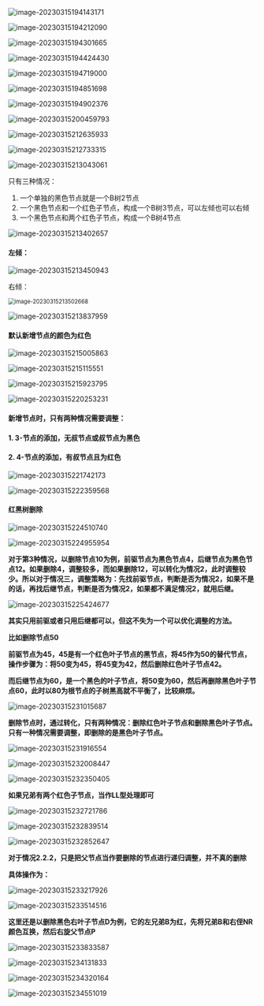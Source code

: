 ![image-20230315194143171](C:\Users\10055\AppData\Roaming\Typora\typora-user-images\image-20230315194143171.png)

![image-20230315194212090](C:\Users\10055\AppData\Roaming\Typora\typora-user-images\image-20230315194212090.png)

![image-20230315194301665](C:\Users\10055\AppData\Roaming\Typora\typora-user-images\image-20230315194301665.png)

![image-20230315194424430](C:\Users\10055\AppData\Roaming\Typora\typora-user-images\image-20230315194424430.png)

![image-20230315194719000](C:\Users\10055\AppData\Roaming\Typora\typora-user-images\image-20230315194719000.png)

![image-20230315194851698](C:\Users\10055\AppData\Roaming\Typora\typora-user-images\image-20230315194851698.png)

![image-20230315194902376](C:\Users\10055\AppData\Roaming\Typora\typora-user-images\image-20230315194902376.png)

![image-20230315200459793](C:\Users\10055\AppData\Roaming\Typora\typora-user-images\image-20230315200459793.png)



![image-20230315212635933](C:\Users\10055\AppData\Roaming\Typora\typora-user-images\image-20230315212635933.png)

 

![image-20230315212733315](C:\Users\10055\AppData\Roaming\Typora\typora-user-images\image-20230315212733315.png)

![image-20230315213043061](C:\Users\10055\AppData\Roaming\Typora\typora-user-images\image-20230315213043061.png)

只有三种情况：

1. 一个单独的黑色节点就是一个B树2节点
2. 一个黑色节点和一个红色子节点，构成一个B树3节点，可以左倾也可以右倾
3. 一个黑色节点和两个红色子节点，构成一个B树4节点

![image-20230315213402657](C:\Users\10055\AppData\Roaming\Typora\typora-user-images\image-20230315213402657.png)

#### 左倾：

![image-20230315213450943](C:\Users\10055\AppData\Roaming\Typora\typora-user-images\image-20230315213450943.png)

右倾：

<img src="C:\Users\10055\AppData\Roaming\Typora\typora-user-images\image-20230315213502668.png" alt="image-20230315213502668" style="zoom:80%;" />

![image-20230315213837959](C:\Users\10055\AppData\Roaming\Typora\typora-user-images\image-20230315213837959.png)



#### 默认新增节点的颜色为红色

![image-20230315215005863](C:\Users\10055\AppData\Roaming\Typora\typora-user-images\image-20230315215005863.png)

![image-20230315215115551](C:\Users\10055\AppData\Roaming\Typora\typora-user-images\image-20230315215115551.png)

![image-20230315215923795](C:\Users\10055\AppData\Roaming\Typora\typora-user-images\image-20230315215923795.png)

![image-20230315220253231](C:\Users\10055\AppData\Roaming\Typora\typora-user-images\image-20230315220253231.png)

#### 新增节点时，只有两种情况需要调整：

#### 1.  3-节点的添加，无叔节点或叔节点为黑色

#### 2.  4-节点的添加，有叔节点且为红色

![image-20230315221742173](C:\Users\10055\AppData\Roaming\Typora\typora-user-images\image-20230315221742173.png)

![image-20230315222359568](C:\Users\10055\AppData\Roaming\Typora\typora-user-images\image-20230315222359568.png)

#### 红黑树删除

![image-20230315224510740](C:\Users\10055\AppData\Roaming\Typora\typora-user-images\image-20230315224510740.png)

![image-20230315224955954](C:\Users\10055\AppData\Roaming\Typora\typora-user-images\image-20230315224955954.png)

​		**对于第3种情况，以删除节点10为例，前驱节点为黑色节点4，后继节点为黑色节点12。如果删除4，调整较多，而如果删除12，可以转化为情况2，此时调整较少。所以对于情况三，调整策略为：先找前驱节点，判断是否为情况2，如果不是的话，再找后继节点，判断是否为情况2，如果都不满足情况2，就用后继。**

![image-20230315225424677](C:\Users\10055\AppData\Roaming\Typora\typora-user-images\image-20230315225424677.png)

**其实只用前驱或者只用后继都可以，但这不失为一个可以优化调整的方法。**

**比如删除节点50**

**前驱节点为45，45是有一个红色叶子节点的黑节点，将45作为50的替代节点，操作步骤为：将50变为45，将45变为42，然后删除红色叶子节点42。**

**而后继节点为60，是一个黑色的叶子节点，将50变为60，然后再删除黑色叶子节点60，此时以80为根节点的子树黑高就不平衡了，比较麻烦。**

![image-20230315231015687](C:\Users\10055\AppData\Roaming\Typora\typora-user-images\image-20230315231015687.png)

**删除节点时，通过转化，只有两种情况：删除红色叶子节点和删除黑色叶子节点。只有一种情况需要调整，即删除的是黑色叶子节点。**

![image-20230315231916554](C:\Users\10055\AppData\Roaming\Typora\typora-user-images\image-20230315231916554.png)

![image-20230315232008447](C:\Users\10055\AppData\Roaming\Typora\typora-user-images\image-20230315232008447.png)

![image-20230315232350405](C:\Users\10055\AppData\Roaming\Typora\typora-user-images\image-20230315232350405.png)

**如果兄弟有两个红色子节点，当作LL型处理即可**

![image-20230315232721786](C:\Users\10055\AppData\Roaming\Typora\typora-user-images\image-20230315232721786.png)

![image-20230315232839514](C:\Users\10055\AppData\Roaming\Typora\typora-user-images\image-20230315232839514.png)

![image-20230315232852647](C:\Users\10055\AppData\Roaming\Typora\typora-user-images\image-20230315232852647.png)

**对于情况2.2.2，只是把父节点当作要删除的节点进行递归调整，并不真的删除**

**具体操作为：**

![image-20230315233217926](C:\Users\10055\AppData\Roaming\Typora\typora-user-images\image-20230315233217926.png)

![image-20230315233514516](C:\Users\10055\AppData\Roaming\Typora\typora-user-images\image-20230315233514516.png)

**这里还是以删除黑色右叶子节点D为例，它的左兄弟B为红，先将兄弟B和右侄NR颜色互换，然后右旋父节点P**

![image-20230315233833587](C:\Users\10055\AppData\Roaming\Typora\typora-user-images\image-20230315233833587.png)

![image-20230315234131833](C:\Users\10055\AppData\Roaming\Typora\typora-user-images\image-20230315234131833.png)

![image-20230315234320164](C:\Users\10055\AppData\Roaming\Typora\typora-user-images\image-20230315234320164.png)

![image-20230315234551019](C:\Users\10055\AppData\Roaming\Typora\typora-user-images\image-20230315234551019.png)